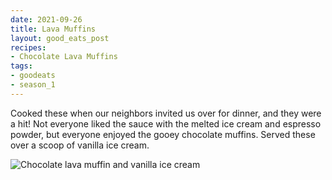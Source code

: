 ```yaml
---
date: 2021-09-26
title: Lava Muffins
layout: good_eats_post
recipes:
- Chocolate Lava Muffins
tags:
- goodeats
- season_1
---
```


Cooked these when our neighbors invited us over for dinner, and they were a hit! Not
everyone liked the sauce with the melted ice cream and espresso powder, but everyone
enjoyed the gooey chocolate muffins. Served these over a scoop of vanilla ice cream.

![Chocolate lava muffin and vanilla ice cream](https://lh3.googleusercontent.com/pw/AM-JKLUezDaCaJEb9XRFZzomlUVHTpJU3taUwEQ3pK7UDXEllgyIPW8tbGJV-J8NEqLQlYoLR72XMhRo-bGh10dmFPRbZVyQod1CQKHk4Yg2b7YjLCb3_R0Fn0O8a9KTbC-bosVN6r0W5jzipDIVmJvl6nBe=w500-no?authuser=0)
